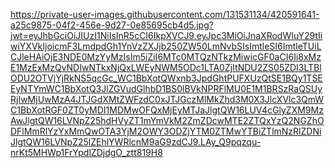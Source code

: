 https://private-user-images.githubusercontent.com/131531134/420591641-a25c9875-04f2-456e-9d27-0e85695cb4d5.jpg?jwt=eyJhbGciOiJIUzI1NiIsInR5cCI6IkpXVCJ9.eyJpc3MiOiJnaXRodWIuY29tIiwiYXVkIjoicmF3LmdpdGh1YnVzZXJjb250ZW50LmNvbSIsImtleSI6ImtleTUiLCJleHAiOjE3NDE0MzYyMzIsIm5iZiI6MTc0MTQzNTkzMiwicGF0aCI6Ii8xMzE1MzExMzQvNDIwNTkxNjQxLWEyNWM5ODc1LTA0ZjItNDU2ZS05ZDI3LTBlODU2OTVjYjRkNS5qcGc_WC1BbXotQWxnb3JpdGhtPUFXUzQtSE1BQy1TSEEyNTYmWC1BbXotQ3JlZGVudGlhbD1BS0lBVkNPRFlMU0E1M1BRSzRaQSUyRjIwMjUwMzA4JTJGdXMtZWFzdC0xJTJGczMlMkZhd3M0X3JlcXVlc3QmWC1BbXotRGF0ZT0yMDI1MDMwOFQxMjEyMTJaJlgtQW16LUV4cGlyZXM9MzAwJlgtQW16LVNpZ25hdHVyZT1mYmVkM2ZmZDcwMTE2ZTQxYzQ2NGZhODFlMmRlYzYxMmQwOTA3YjM2OWY3ODZjYTM0ZTMwYTBiZTlmNzRlZDNiJlgtQW16LVNpZ25lZEhlYWRlcnM9aG9zdCJ9.LAy_Q9pqzqu-nrKt5MHWp1FrYpdlZDjdgO_ztt819H8
